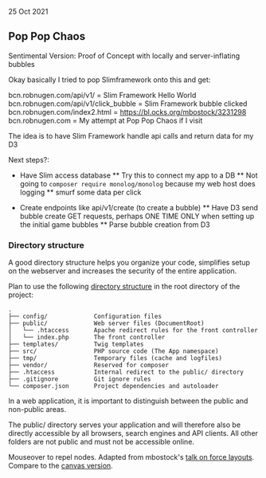 25 Oct 2021

## Pop Pop Chaos

Sentimental Version: Proof of Concept with locally and server-inflating bubbles

Okay basically I tried to pop Slimframework onto this and get:

bcn.robnugen.com/api/v1/     = Slim Framework Hello World
bcn.robnugen.com/api/v1/click_bubble     = Slim Framework bubble clicked
bcn.robnugen.com/index2.html  = https://bl.ocks.org/mbostock/3231298
bcn.robnugen.com             = My attempt at Pop Pop Chaos if I visit

The idea is to have Slim Framework handle api calls and return data for my D3

Next steps?:

* Have Slim access database
** Try this to connect my app to a DB
** Not going to `composer require monolog/monolog` because my web host does logging
** smurf some data per click

* Create endpoints like api/v1/create (to create a bubble)
** Have D3 send bubble create GET requests, perhaps ONE TIME ONLY when setting up the initial game bubbles
** Parse bubble creation from D3


### Directory structure

A good directory structure helps you organize your code,
simplifies setup on the webserver and
increases the security of the entire application.

Plan to use the following
[directory structure](https://odan.github.io/2019/11/05/slim4-tutorial.html)
in the root directory of the project:

    .
    ├── config/             Configuration files
    ├── public/             Web server files (DocumentRoot)
    │   └── .htaccess       Apache redirect rules for the front controller
    │   └── index.php       The front controller
    ├── templates/          Twig templates
    ├── src/                PHP source code (The App namespace)
    ├── tmp/                Temporary files (cache and logfiles)
    ├── vendor/             Reserved for composer
    ├── .htaccess           Internal redirect to the public/ directory
    ├── .gitignore          Git ignore rules
    └── composer.json       Project dependencies and autoloader

In a web application, it is important to distinguish between the public and non-public areas.

The public/ directory serves your application and
will therefore also be directly accessible by
all browsers, search engines and API clients.
All other folders are not public and must not be accessible online.


Mouseover to repel nodes. Adapted from mbostock's [talk on force layouts](http://vimeo.com/29458354). Compare to the [canvas version](/mbostock/3231307).
